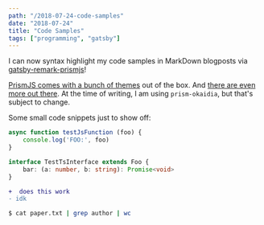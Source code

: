 ```yaml
---
path: "/2018-07-24-code-samples"
date: "2018-07-24"
title: "Code Samples"
tags: ["programming", "gatsby"]
---
```


I can now syntax highlight my code samples in MarkDown blogposts via [gatsby-remark-prismjs](https://www.gatsbyjs.org/packages/gatsby-remark-prismjs/)!

[PrismJS comes with a bunch of themes](https://github.com/PrismJS/prism/tree/master/themes) out of the box. And [there are even more out there](https://github.com/PrismJS/prism-themes). At the time of writing, I am using `prism-okaidia`, but that's subject to change.

Some small code snippets just to show off:


```javascript
async function testJsFunction (foo) {
    console.log('FOO:', foo)
}
```

```typescript
interface TestTsInterface extends Foo {
    bar: (a: number, b: string): Promise<void>
}
```

```diff
+  does this work
- idk
```

```bash
$ cat paper.txt | grep author | wc
```